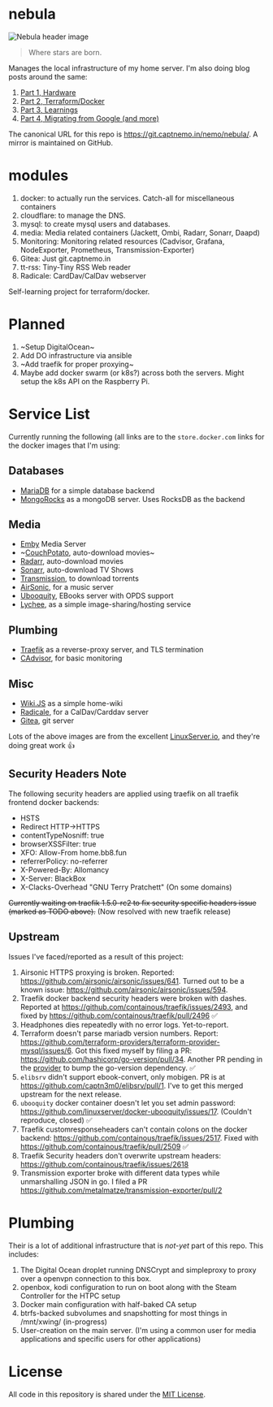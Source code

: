 # nebula

![Nebula header image](https://cdn.spacetelescope.org/archives/images/thumb700x/heic0707a.jpg)

>Where stars are born.

Manages the local infrastructure of my home server. I'm also doing blog posts around the same:

1. [Part 1, Hardware](https://captnemo.in/blog/2017/09/17/home-server-build/)
2. [Part 2, Terraform/Docker](https://captnemo.in/blog/2017/11/09/home-server-update/)
3. [Part 3, Learnings](https://captnemo.in/blog/2017/12/18/home-server-learnings/)
4. [Part 4, Migrating from Google (and more)](https://captnemo.in/blog/2017/12/31/migrating-from-google/)

The canonical URL for this repo is https://git.captnemo.in/nemo/nebula/. A mirror is maintained on GitHub.

# modules

1. docker: to actually run the services. Catch-all for miscellaneous containers
2. cloudflare: to manage the DNS.
3. mysql: to create mysql users and databases.
4. media: Media related containers (Jackett, Ombi, Radarr, Sonarr, Daapd)
5. Monitoring: Monitoring related resources (Cadvisor, Grafana, NodeExporter, Prometheus, Transmission-Exporter)
6. Gitea: Just git.captnemo.in
7. tt-rss: Tiny-Tiny RSS Web reader
8. Radicale: CardDav/CalDav webserver

Self-learning project for terraform/docker.

# Planned

1. ~Setup DigitalOcean~
2. Add DO infrastructure via ansible
3. ~Add traefik for proper proxying~
4. Maybe add docker swarm (or k8s?) across both the servers. Might setup the k8s API on the Raspberry Pi.

# Service List

Currently running the following (all links are to the `store.docker.com` links for the docker images that I'm using:

## Databases

- [MariaDB](https://store.docker.com/images/mariadb) for a simple database backend
- [MongoRocks](https://store.docker.com/community/images/jadsonlourenco/mongo-rocks) as a mongoDB server. Uses RocksDB as the backend

## Media

- [Emby](https://store.docker.com/community/images/emby/embyserver) Media Server
- ~[CouchPotato](https://store.docker.com/community/images/linuxserver/couchpotato), auto-download movies~
- [Radarr](https://store.docker.com/community/images/linuxserver/radarr), auto-download movies
- [Sonarr](https://store.docker.com/community/images/linuxserver/sonarr), auto-download TV Shows
- [Transmission](https://store.docker.com/community/images/linuxserver/transmission), to download torrents
- [AirSonic](https://store.docker.com/community/images/airsonic/airsonic), for a music server
- [Ubooquity](https://store.docker.com/community/images/linuxserver/ubooquity), EBooks server with OPDS support
- [Lychee](https://store.docker.com/community/images/linuxserver/lychee), as a simple image-sharing/hosting service

## Plumbing

- [Traefik](https://store.docker.com/images/traefik) as a reverse-proxy server, and TLS termination
- [CAdvisor](https://store.docker.com/community/images/google/cadvisor), for basic monitoring

## Misc

- [Wiki.JS](https://store.docker.com/community/images/requarks/wiki) as a simple home-wiki
- [Radicale](https://store.docker.com/community/images/tomsquest/docker-radicale), for a CalDav/Carddav server
- [Gitea](https://store.docker.com/community/images/gitea/gitea), git server

Lots of the above images are from the excellent [LinuxServer.io](https://www.linuxserver.io), and they're doing great work :+1:

## Security Headers Note

The following security headers are applied using traefik on all traefik frontend docker backends:

- HSTS
- Redirect HTTP->HTTPS
- contentTypeNosniff: true
- browserXSSFilter: true
- XFO: Allow-From home.bb8.fun
- referrerPolicy: no-referrer
- X-Powered-By: Allomancy
- X-Server: BlackBox
- X-Clacks-Overhead "GNU Terry Pratchett" (On some domains)

~~Currently waiting on traefik 1.5.0-rc2 to fix security specific headers issue (marked as TODO above).~~ (Now resolved with new traefik release)

## Upstream

Issues I've faced/reported as a result of this project:

1. Airsonic HTTPS proxying is broken. Reported: https://github.com/airsonic/airsonic/issues/641. Turned out to be a known issue: https://github.com/airsonic/airsonic/issues/594.
2. Traefik docker backend security headers were broken with dashes. Reported at https://github.com/containous/traefik/issues/2493, and fixed by https://github.com/containous/traefik/pull/2496 :white_check_mark:
3. Headphones dies repeatedly with no error logs. Yet-to-report.
4. Terraform doesn't parse mariadb version numbers. Report: https://github.com/terraform-providers/terraform-provider-mysql/issues/6. Got this fixed myself by filing a PR: https://github.com/hashicorp/go-version/pull/34. Another PR pending in the [provider](https://github.com/terraform-providers/terraform-provider-mysql/pull/27) to bump the go-version dependency. :white_check_mark:
5. `elibsrv` didn't support ebook-convert, only mobigen. PR is at https://github.com/captn3m0/elibsrv/pull/1. I've to get this merged upstream for the next release.
6. `ubooquity` docker container doesn't let you set admin password: https://github.com/linuxserver/docker-ubooquity/issues/17. (Couldn't reproduce, closed) :white_check_mark:
7. Traefik customresponseheaders can't contain colons on the docker backend: https://github.com/containous/traefik/issues/2517. Fixed with https://github.com/containous/traefik/pull/2509 :white_check_mark:
8. Traefik Security headers don't overwrite upstream headers: https://github.com/containous/traefik/issues/2618
9. Transmission exporter broke with different data types while unmarshalling JSON in go. I filed a PR https://github.com/metalmatze/transmission-exporter/pull/2

# Plumbing

Their is a lot of additional infrastructure that is _not-yet_ part of this repo. This includes:

1. The Digital Ocean droplet running DNSCrypt and simpleproxy to proxy over a openvpn connection to this box.
2. openbox, kodi configuration to run on boot along with the Steam Controller for the HTPC setup
3. Docker main configuration with half-baked CA setup
4. btrfs-backed subvolumes and snapshotting for most things in /mnt/xwing/ (in-progress)
5. User-creation on the main server. (I'm using a common user for media applications and specific users for other applications)

# License

All code in this repository is shared under the [MIT License](https://nemo.mit-license.org/).
